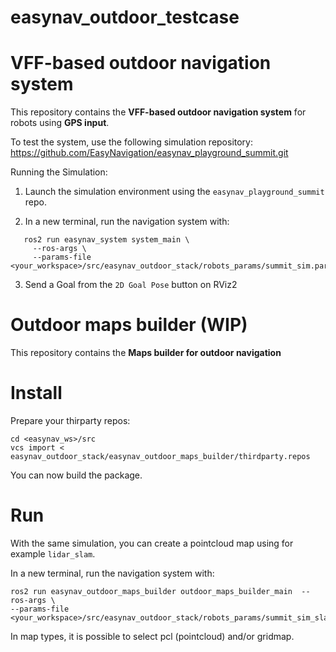 # easynav_outdoor_testcase

# VFF-based outdoor navigation system

This repository contains the **VFF-based outdoor navigation system** for robots using **GPS input**.

To test the system, use the following simulation repository: https://github.com/EasyNavigation/easynav_playground_summit.git

Running the Simulation:

1. Launch the simulation environment using the `easynav_playground_summit` repo.

2. In a new terminal, run the navigation system with:

```
   ros2 run easynav_system system_main \
     --ros-args \
     --params-file <your_workspace>/src/easynav_outdoor_stack/robots_params/summit_sim.params.yaml
```

3. Send a Goal from the `2D Goal Pose` button on RViz2


# Outdoor maps builder (WIP)

This repository contains the **Maps builder for outdoor navigation**

# Install

Prepare your thirparty repos:

```
cd <easynav_ws>/src
vcs import < easynav_outdoor_stack/easynav_outdoor_maps_builder/thirdparty.repos
```

You can now build the package.

# Run

With the same simulation, you can create a pointcloud map using for example `lidar_slam`. 

In a new terminal, run the navigation system with:

```
ros2 run easynav_outdoor_maps_builder outdoor_maps_builder_main  --ros-args \
--params-file <your_workspace>/src/easynav_outdoor_stack/robots_params/summit_sim_slam.params.yaml
```

In map types, it is possible to select pcl (pointcloud) and/or gridmap.
